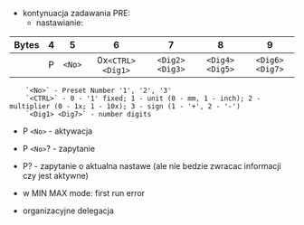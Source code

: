 - kontynuacja zadawania PRE:
	- nastawianie:

| Bytes |  4  |   5    |        6         |       7        |       8        |       9        |
|:-----:|:---:|:------:|:----------------:|:--------------:|:--------------:|:--------------:|
|       |  P  | `<No>` | 0x`<CTRL><Dig1>` | `<Dig2><Dig3>` | `<Dig4><Dig5>` | `<Dig6><Dig7>` | 


		`<No>` - Preset Number '1', '2', '3'
		`<CTRL>` - 0 - '1' fixed; 1 - unit (0 - mm, 1 - inch); 2 - multiplier (0 - 1x; 1 - 10x); 3 - sign (1 - '+', 2 - '-')
	    `<Dig1> <Dig7>` - number digits
	    
- P `<No>` - aktywacja
- P `<No>`? - zapytanie
- P? - zapytanie o aktualna nastawe (ale nie bedzie zwracac informacji czy jest aktywne)
- w MIN MAX mode: first run error


- organizacyjne delegacja




